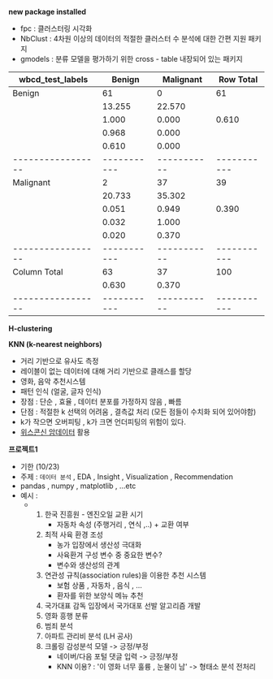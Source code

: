 __new package installed__ 

- fpc : 클러스터링 시각화
- NbClust : 4차원 이상의 데이터의 적절한 클러스터 수 분석에 대한 간편 지원 패키지
- gmodels : 분류 모델을 평가하기 위한 cross - table 내장되어 있는 패키지

| wbcd_test_labels  | Benign      | Malignant   | Row Total   |
| ----------------- | ----------- | ----------- | ----------- |
| Benign            | 61          | 0           | 61          |
|                   | 13.255      | 22.570      |             |
|                   | 1.000       | 0.000       | 0.610       |
|                   | 0.968       | 0.000       |             |
|                   | 0.610       | 0.000       |             |
| ----------------- | ----------- | ----------- | ----------- |
| Malignant         | 2           | 37          | 39          |
|                   | 20.733      | 35.302      |             |
|                   | 0.051       | 0.949       | 0.390       |
|                   | 0.032       | 1.000       |             |
|                   | 0.020       | 0.370       |             |
| ----------------- | ----------- | ----------- | ----------- |
| Column Total      | 63          | 37          | 100         |
|                   | 0.630       | 0.370       |             |
| ----------------- | ----------- | ----------- | ----------- |

__H-clustering__ 



__KNN (k-nearest neighbors)__ 

- 거리 기반으로 유사도 측정
- 레이블이 없는 데이터에 대해 거리 기반으로 클래스를 할당
- 영화, 음악 추천시스템
- 패턴 인식 (얼굴, 글자 인식)
- 장점 : 단순 , 효율 , 데이터 분포를 가정하지 않음 , 빠름
- 단점 : 적절한 k 선택의 어려움 , 결측값 처리 (모든 점들이 수치화 되어 있어야함)
- k가 작으면 오버피팅 , k가 크면 언더피팅의 위험이 있다.
- [위스콘신 암데이터](https://archive.ics.uci.edu/ml/datasets/Breast+Cancer+Wisconsin+(Diagnostic)) 활용



__프로젝트1__

- 기한 (10/23)
- 주제 : `데이터 분석` , EDA , Insight , Visualization , Recommendation
- pandas , numpy , matplotlib , ...etc
- 예시 : 
  - 1. 한국 진흥원 - 엔진오일 교환 시기
       - 자동차 속성 (주행거리 , 연식 ,..) + 교환 여부
    2. 최적 사육 환경 조성
       - 농가 입장에서 생산성 극대화
       - 사육환겨 구성 변수 중 중요한 변수?
       - 변수와 생산성의 관계
    3. 연관성 규칙(association rules)을 이용한 추천 시스템
       - 보험 상품 , 자동차 , 음식 , ...
       - 환자를 위한 보양식 메뉴 추천
    4. 국가대표 감독 입장에서 국가대포 선발 알고리즘 개발
    5. 영화 흥행 분류
    6. 범죄 분석
    7. 아파트 관리비 분석 (LH 공사)
    8. 크롤링 감성분석 모델 -> 긍정/부정
       - 네이버/다음 포털 댓글 입력 -> 긍정/부정
       - KNN 이용? : '이 영화 너무 훌륭 , 눈물이 남' -> 형태소 분석 전처리

